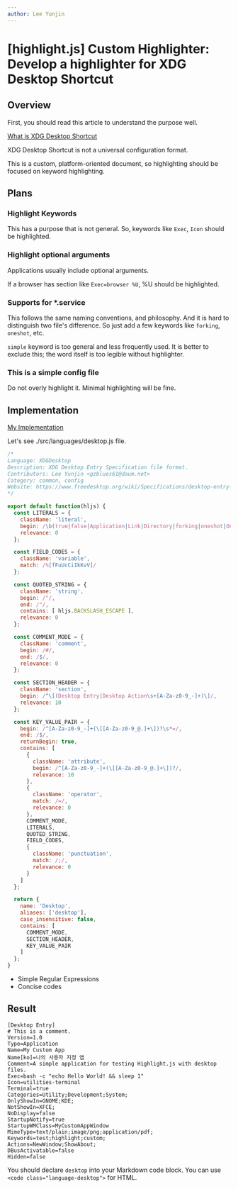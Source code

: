 ```yaml
---
author: Lee Yunjin
---
```


# [highlight.js] Custom Highlighter: Develop a highlighter for XDG Desktop Shortcut

## Overview

First, you should read this article to understand the purpose well.

[What is XDG Desktop Shortcut](https://chi-blog-seven.vercel.app/posts/xdg-desktop-format-how-to-highlight-it-and-isnt-it-officially-supported)

XDG Desktop Shortcut is not a universal configuration format.

This is a custom, platform-oriented document, so highlighting should be focused on keyword highlighting.

## Plans

### Highlight Keywords

This has a purpose that is not general.
So, keywords like `Exec`, `Icon` should be highlighted.

### Highlight optional arguments

Applications usually include optional arguments.

If a browser has section like `Exec=browser %U`, %U should be highlighted.

### Supports for *.service

This follows the same naming conventions, and philosophy.
And it is hard to distinguish two file's difference.
So just add a few keywords like `forking`, `oneshot`, etc.

`simple` keyword is too general and less frequently used.
It is better to exclude this; the word itself is too legible without highlighter.


### This is a simple config file

Do not overly highlight it. Minimal highlighting will be fine.

## Implementation

[My Implementation](https://github.com/gg582/highlight.js)

Let's see ./src/languages/desktop.js file.

```javascript
/*
Language: XDGDesktop
Description: XDG Desktop Entry Specification file format.
Contributors: Lee Yunjin <gzblues61@daum.net>
Category: common, config
Website: https://www.freedesktop.org/wiki/Specifications/desktop-entry-spec/
*/

export default function(hljs) {
  const LITERALS = {
    className: 'literal',
    begin: /\b(true|false|Application|Link|Directory|forking|oneshot|OneShot)\b/,
    relevance: 0
  };

  const FIELD_CODES = {
    className: 'variable',
    match: /%[fFuUcCiIkKvV]/
  };

  const QUOTED_STRING = {
    className: 'string',
    begin: /"/,
    end: /"/,
    contains: [ hljs.BACKSLASH_ESCAPE ],
    relevance: 0
  };

  const COMMENT_MODE = {
    className: 'comment',
    begin: /#/,
    end: /$/,
    relevance: 0
  };

  const SECTION_HEADER = {
    className: 'section',
    begin: /^\[(Desktop Entry|Desktop Action\s+[A-Za-z0-9_-]+)\]/,
    relevance: 10
  };

  const KEY_VALUE_PAIR = {
    begin: /^[A-Za-z0-9_-]+(\[[A-Za-z0-9_@.]+\])?\s*=/,
    end: /$/,
    returnBegin: true,
    contains: [
      {
        className: 'attribute',
        begin: /^[A-Za-z0-9_-]+(\[[A-Za-z0-9_@.]+\])?/,
        relevance: 10
      },
      {
        className: 'operator',
        match: /=/,
        relevance: 0
      },
      COMMENT_MODE,
      LITERALS,
      QUOTED_STRING,
      FIELD_CODES,
      {
        className: 'punctuation',
        match: /;/,
        relevance: 0
      }
    ]
  };

  return {
    name: 'Desktop',
    aliases: ['desktop'],
    case_insensitive: false,
    contains: [
      COMMENT_MODE,
      SECTION_HEADER,
      KEY_VALUE_PAIR
    ]
  };
}

```

- Simple Regular Expressions
- Concise codes

## Result

```desktop
[Desktop Entry]
# This is a comment.
Version=1.0
Type=Application
Name=My Custom App
Name[ko]=나의 사용자 지정 앱
Comment=A simple application for testing Highlight.js with desktop files.
Exec=bash -c "echo Hello World! && sleep 1"
Icon=utilities-terminal
Terminal=true
Categories=Utility;Development;System;
OnlyShowIn=GNOME;KDE;
NotShowIn=XFCE;
NoDisplay=false
StartupNotify=true
StartupWMClass=MyCustomAppWindow
MimeType=text/plain;image/png;application/pdf;
Keywords=test;highlight;custom;
Actions=NewWindow;ShowAbout;
DBusActivatable=false
Hidden=false
```
You should declare ```desktop``` into your Markdown code block.
You can use ```<code class="language-desktop">``` for HTML.
